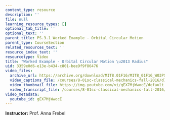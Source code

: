 ```yaml
---
content_type: resource
description: ''
file: null
learning_resource_types: []
optional_tab_title: ''
optional_text: ''
parent_title: PS.3.1 Worked Example - Orbital Circular Motion
parent_type: CourseSection
related_resources_text: ''
resource_index_text: ''
resourcetype: Video
title: "Worked Example - Orbital Circular Motion \u2013 Radius"
uid: 3359e0d6-e13e-b434-c801-bee9f9f86476
video_files:
  archive_url: https://archive.org/download/MIT8.01F16/MIT8_01F16_W03PS01_1_360p.mp4
  video_captions_file: /courses/8-01sc-classical-mechanics-fall-2016/d7e31577070357978a35e4ce6298fd55_gEX7MjWwocE.vtt
  video_thumbnail_file: https://img.youtube.com/vi/gEX7MjWwocE/default.jpg
  video_transcript_file: /courses/8-01sc-classical-mechanics-fall-2016/1026dec6fd1af1c9d435cc6f98ce5fd4_gEX7MjWwocE.pdf
video_metadata:
  youtube_id: gEX7MjWwocE
---
```


**Instructor:** Prof. Anna Frebel